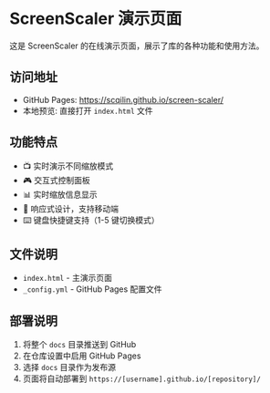 # ScreenScaler 演示页面

这是 ScreenScaler 的在线演示页面，展示了库的各种功能和使用方法。

## 访问地址

- GitHub Pages: https://scqilin.github.io/screen-scaler/
- 本地预览: 直接打开 `index.html` 文件

## 功能特点

- 📺 实时演示不同缩放模式
- 🎮 交互式控制面板
- 📊 实时缩放信息显示
- 📱 响应式设计，支持移动端
- ⌨️ 键盘快捷键支持（1-5 键切换模式）

## 文件说明

- `index.html` - 主演示页面
- `_config.yml` - GitHub Pages 配置文件

## 部署说明

1. 将整个 `docs` 目录推送到 GitHub
2. 在仓库设置中启用 GitHub Pages
3. 选择 `docs` 目录作为发布源
4. 页面将自动部署到 `https://[username].github.io/[repository]/`
